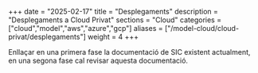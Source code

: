 +++
date        = "2025-02-17"
title       = "Desplegaments"
description = "Desplegaments a Cloud Privat"
sections    = "Cloud"
categories  = ["cloud","model","aws","azure","gcp"]
aliases     = ["/model-cloud/cloud-privat/desplegaments"]
weight      = 4
+++

Enllaçar en una primera fase la documentació de SIC existent actualment, en una segona fase cal revisar aquesta documentació.


